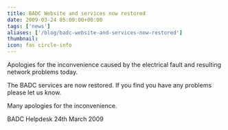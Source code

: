 ```yaml
---
title: BADC Website and services now restored
date: 2009-03-24 05:00:00+00:00
tags: ['news']
aliases: ['/blog/badc-website-and-services-now-restored']
thumbnail: 
icon: fas circle-info
---
```



Apologies for the inconvenience caused by the electrical fault and resulting network problems today.

The BADC services are now restored. If you find you have any problems please let us know.


Many apologies for the inconvenience.


 
BADC Helpdesk
24th March 2009




